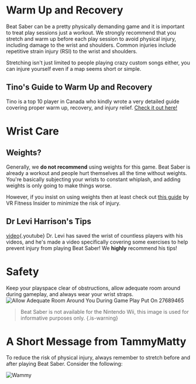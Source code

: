 <!-- TITLE: Stretching -->
<!-- SUBTITLE: Can't hit bloq with vegetable arms -->

# Warm Up and Recovery
Beat Saber can be a pretty physically demanding game and it is important to treat play sessions just a workout. We strongly recommend that you stretch and warm up before each play session to avoid physical injury, including damage to the wrist and shoulders. Common injuries include repetitive strain injury (RSI) to the wrist and shoulders. 

Stretching isn't just limited to people playing crazy custom songs either, you can injure yourself even if a map seems short or simple.

## Tino's Guide to Warm Up and Recovery
Tino is a top 10 player in Canada who kindly wrote a very detailed guide covering proper warm up, recovery, and injury relief. [Check it out here!](https://docs.google.com/document/d/122rd-eU0mkwQ6fXUwSmo1_XAh73Jyqd1u6ncrUjtkD0/)

# Wrist Care
## Weights?
Generally, we **do not recommend** using weights for this game. Beat Saber is already a workout and people hurt themselves all the time without weights. You're basically subjecting your wrists to constant whiplash, and adding weights is only going to make things worse.

However, if you insist on using weights then at least check out [this guide](https://www.vrfitnessinsider.com/beat-saber-weighted-gear/) by VR Fitness Insider to minimize the risk of injury.

## Dr Levi Harrison's Tips
[video](https://www.youtube.com/watch?v=IoL1NOKUmoU){.youtube}
Dr. Levi has saved the wrist of countless players with his videos, and he's made a video specifically covering some exercises to help prevent injury from playing Beat Saber! We **highly** recommend his tips!

# Safety

Keep your playspace clear of obstructions, allow adequate room around during gameplay, and always wear your wrist straps. 
![Allow Adequate Room Around You During Game Play Put On 27689465](/uploads/allow-adequate-room-around-you-during-game-play-put-on-27689465.png "Allow Adequate Room Around You During Game Play Put On 27689465")
> Beat Saber is not available for the Nintendo Wii, this image is used for informative purposes only.
{.is-warning}

# A Short Message from TammyMatty
To reduce the risk of physical injury, always remember to stretch before and after playing Beat Saber.  Consider the following:

![Wammy](/uploads/images/wammy.gif "Wammy")